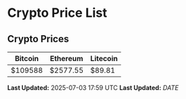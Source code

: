 # Crypto Price List

## Crypto Prices
| Bitcoin | Ethereum | Litecoin |
| ------- | -------- | -------- |
| $109588 | $2577.55 | $89.81 |
**Last Updated:** 2025-07-03 17:59 UTC
**Last Updated:** $DATE$
